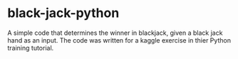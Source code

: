 # black-jack-python
A simple code that determines the winner in blackjack, given a black jack hand as an input. The code was written for a kaggle exercise in thier Python training tutorial.
